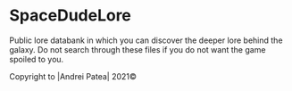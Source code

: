 # SpaceDudeLore

Public lore databank in which you can discover the deeper lore behind the galaxy. Do not search through these files if you do not want the game spoiled to you.

Copyright to |Andrei Patea| 2021©
